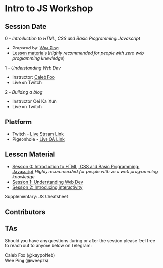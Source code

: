 # Intro to JS Workshop

## Session Date

0 - *Introduction to HTML, CSS and Basic Programming: Javascript*
- Prepared by: [Wee Ping](https://github.com/GrimmWeeper)
- [Lesson materials](./Lesson_0/0-BasicIntroduction.md) (*Highly recommended for people with zero web programming knowledge*)

1 - *Understanding Web Dev*
- Instructor: [Caleb Foo](https://github.com/kaypohleb)
- Live on Twitch

2 - *Building a blog*
- Instructor Oei Kai Xun
- Live on Twitch

## Platform

- Twitch - [Live Stream Link](https://www.twitch.tv/3dcdsc)
- Pigeonhole - [Live QA Link]()

## Lesson Material
- [Session 0: Introduction to HTML, CSS and Basic Programming: Javascript](./Lesson_0/0-BasicIntroduction.md) *Highly recommended for people with zero web programming knowledge*
- [Session 1: Understanding Web Dev](./Lessons/0-UnderstandingWebDev.md)
- [Session 2: Introducing interactivity]()

Supplementary:
JS Cheatsheet

## Contributors

## TAs
Should you have any questions during or after the session please feel free to reach out to anyone below on Telegram:

Caleb Foo (@kaypohleb)  
Wee Ping (@weepzs)
